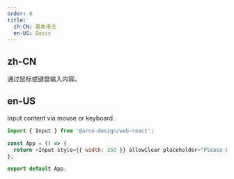 ```yaml
---
order: 0
title:
  zh-CN: 基本用法
  en-US: Basic
---
```


## zh-CN

通过鼠标或键盘输入内容。

## en-US

Input content via mouse or keyboard.

```js
import { Input } from '@arco-design/web-react';

const App = () => {
  return <Input style={{ width: 350 }} allowClear placeholder="Please Enter something" />;
};

export default App;
```
